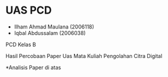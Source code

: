 # UAS PCD

- Ilham Ahmad Maulana (2006118)
- Iqbal Abdussalam (2006038)

PCD Kelas B

Hasil Percobaan Paper Uas Mata Kuliah Pengolahan Citra Digital

*Analisis Paper di atas


